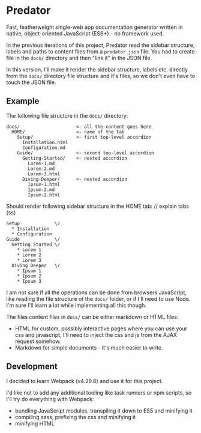 # Predator
Fast, featherweight single-web app documentation generator written in native, object-oriented JavaScript (ES6+) - no framework used.   
     
In the previous iterations of this project, Predator read the sidebar structure, labels and paths to content files from a `predator.json` file. You had to create file in the `docs/` directory and then "link it" in the JSON file.   
    
In this version, I'll make it render the sidebar structure, labels etc. directly from the `docs/` directory file structure and it's files, so we don't even have to touch the JSON file.   

## Example
The following file structure in the `docs/` directory:
```
docs/                     <- all the content goes here        
  HOME/                   <- name of the tab
    Setup/                <- first top-level accordion
      Installation.html
      Configuration.md
    Guide/                <- second top-level accordion
      Getting-Started/    <- nested accordion
        Lorem-1.md
        Lorem-2.md
        Lorem-3.html
      Diving-Deeper/      <- nested accordion
        Ipsum-1.html
        Ipsum-2.md
        Ipsum-2.html
```
Should render following sidebar structure in the HOME tab: // explain tabs (ss)
```
Setup             \/
  * Installation
  * Configuration
Guide             \/
  Getting Started \/
    * Lorem 1
    * Lorem 2
    * Lorem 3
  Diving Deeper   \/
    * Ipsum 1
    * Ipsum 2
    * Ipsum 3
```

I am not sure if all the operations can be done from browsers JavaScript, like reading the file structure of the `docs/` folder, or if I'll need to use Node. I'm sure I'll learn a lot while implementing all this though.
   
The files content files in `docs/` can be either markdown or HTML files:
- HTML for custom, possibly interactive pages where you can use your css and javascript, I'll need to inject the css and js from the AJAX request somehow.
- Markdown for simple documents - it's much easier to write.




## Development
I decided to learn Webpack (v4.29.6) and use it for this project.   
   
I'd like not to add any additional tooling like task runners or npm scripts, so I'll try do everything with Webpack:
- bundling JavaScript modules, transpiling it down to ES5 and minifying it
- compiling sass, prefixing the css and minifying it
- minifying HTML